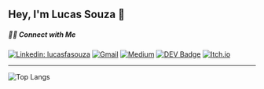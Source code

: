 ## Hey, I'm Lucas Souza  👋
##### 🤝🏻 Connect with Me
[![Linkedin: lucasfasouza](https://img.shields.io/badge/LinkedIn-0077B5?style=for-the-badge&logo=linkedin&logoColor=white)](https://www.linkedin.com/in/lucasfasouza/)
[![Gmail](https://img.shields.io/badge/Gmail-D14836?style=for-the-badge&logo=gmail&logoColor=white)](mailto:lucasfsouza.dev@gmail.com)
[![Medium](https://img.shields.io/badge/Medium-12100E?style=for-the-badge&logo=medium&logoColor=white)](https://medium.com/@lucasfsouza)
[![DEV Badge](https://img.shields.io/badge/dev.to-0A0A0A?style=for-the-badge&logo=dev.to&logoColor=white)](https://dev.to/lucasfsouza)
[![Itch.io](https://img.shields.io/badge/Itch.io-FA5C5C?style=for-the-badge&logo=itchdotio&logoColor=white)](https://lucasfsouza.itch.io/)

---

![Top Langs](https://github-readme-stats.vercel.app/api/top-langs/?username=LucasFASouza&layout=compact)
